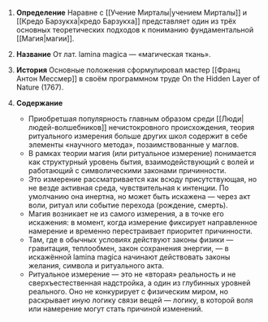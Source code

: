 1. **Определение**
   Наравне с [[Учение Мирталы|учением Мирталы]] и [[Кредо Барзукха|кредо Барзукха]] представляет один из трёх основных теоретических подходов к пониманию фундаментальной [[Магия|магии]].

2. **Название**
   От лат. lamina magica — «магическая ткань».

3. **История**
   Основные положения сформулировал мастер [[Франц Антон Мессмер]] в своём программном труде On the Hidden Layer of Nature (1767). 

4. **Содержание**
   - Приобретшая популярность главным образом среди [[Люди|людей-волшебников]] нечистокровного происхождения, теория ритуального измерения больше других школ содержит в себе элементы «научного метода», позаимствованные у маглов.
   - В рамках теории магия (или ритуальное измерение) понимается как структурный уровень бытия, взаимодействующий с волей и работающий с символическими законами причинности.
   - Это измерение рассматривается как всюду присутствующая, но не везде активная среда, чувствительная к интенции. По умолчанию она инертна, но может быть искажена — через акт воли, ритуал или событие перехода (рождение, смерть).
   - Магия возникает не из самого измерения, а в точке его искажения: в момент, когда измерение фиксирует направленное намерение и временно перестраивает приоритет причинности.
   - Там, где в обычных условиях действуют законы физики — гравитация, теплообмен, закон сохранения энергии, — в искажённой lamina magica начинают действовать законы желания, символа и ритуального акта.
   - Ритуальное измерение — это не «вторая» реальность и не сверхъестественная надстройка, а один из глубинных уровней реального. Оно не конкурирует с физическим миром, но раскрывает иную логику связи вещей — логику, в которой воля или намерение могут стать причиной изменений.